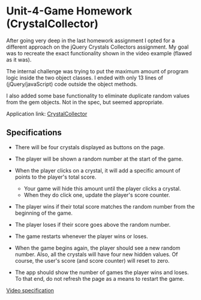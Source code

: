 # Unit-4-Game Homework (CrystalCollector)

After going very deep in the last homework assignment I opted for a different approach on the jQuery Crystals Collectors assignment. My goal was to recreate the exact functionality shown in the video example (flawed as it was).

The internal challenge was trying to put the maximum amount of program logic inside the two object classes. I ended with only 13 lines of (jQuery/javaScript) code outside the object methods.

I also added some base functionality to eliminate duplicate random values from the gem objects. Not in the spec, but seemed appropriate.

Application link: [CrystalCollector](https://williamstephan.github.io/unit-4-game/)

## Specifications

* There will be four crystals displayed as buttons on the page.

* The player will be shown a random number at the start of the game.

* When the player clicks on a crystal, it will add a specific amount of points to the player's total score. 
  * Your game will hide this amount until the player clicks a crystal.
  * When they do click one, update the player's score counter.

* The player wins if their total score matches the random number from the beginning of the game.

* The player loses if their score goes above the random number.

* The game restarts whenever the player wins or loses.

* When the game begins again, the player should see a new random number. Also, all the crystals will have four new hidden values. Of course, the user's score (and score counter) will reset to zero.

* The app should show the number of games the player wins and loses. To that end, do not refresh the page as a means to restart the game.

[Video specification](https://youtu.be/yNI0l2FMeCk)